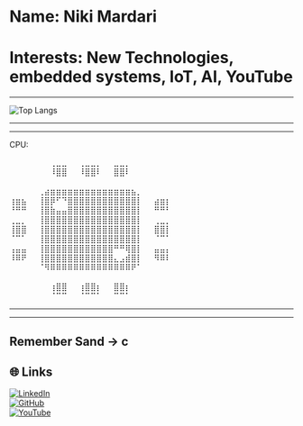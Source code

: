 # Name: Niki Mardari
# Interests: New Technologies, embedded systems, IoT, AI, YouTube
---

![Top Langs](https://github-readme-stats.vercel.app/api/top-langs/?username=ProfessionalEngineer23&layout=compact&theme=radical)

---
---
CPU:

⠀⠀⠀⠀⠀⠀⠀⢀⣀⣀⠀⠀⢀⣀⣀⡀⠀⠀⣀⣀⡀⠀⠀⠀⠀⠀⠀⠀
⠀⠀⠀⠀⠀⠀⠀⠸⣿⣿⠀⠀⠸⣿⣿⠇⠀⠀⣿⣿⠇⠀⠀⠀⠀⠀⠀⠀
⠀⠀⠀⠀⠀⠀⠀⠀⠀⠀⠀⠀⠀⠀⠀⠀⠀⠀⠀⠀⠀⠀⠀⠀⠀⠀⠀⠀
⠀⠀⠀⠀⠀⢀⣴⣶⣶⣶⣶⣶⣶⣶⣶⣶⣶⣶⣶⣶⣶⣦⡀⠀⠀⠀⠀⠀
⢰⣶⣦⠀⠀⢸⣿⡿⠋⠙⣿⣿⣿⣿⣿⣿⣿⣿⣿⣿⣿⣿⡇⠀⠀⣴⣶⡆
⠘⠛⠛⠀⠀⢸⣿⣷⣤⣤⣿⣿⣿⣿⣿⣿⣿⣿⣿⣿⣿⣿⡇⠀⠀⠛⠛⠃
⢀⣀⡀⠀⠀⢸⣿⣿⣿⣿⣿⣿⣿⣿⣿⣿⣿⣿⣿⣿⣿⣿⡇⠀⠀⢀⣀⡀
⢸⣿⣿⠀⠀⢸⣿⣿⣿⣿⣿⣿⣿⣿⣿⣿⣿⣿⣿⣿⣿⣿⡇⠀⠀⣿⣿⡇
⠈⠉⠁⠀⠀⢸⣿⣿⣿⣿⣿⣿⣿⣿⣿⣿⣿⣿⣿⣿⣿⣿⡇⠀⠀⠈⠉⠁
⢠⣤⣤⠀⠀⢸⣿⣿⣿⣿⣿⣿⣿⣿⣿⣿⣿⣿⠛⠛⢿⣿⡇⠀⠀⣤⣤⡄
⠸⠿⠟⠀⠀⢸⣿⣿⣿⣿⣿⣿⣿⣿⣿⣿⣿⣿⣄⣠⣾⣿⡇⠀⠀⠻⠿⠇
⠀⠀⠀⠀⠀⠈⠻⠿⠿⠿⠿⠿⠿⠿⠿⠿⠿⠿⠿⠿⠿⠟⠁⠀⠀⠀⠀⠀
⠀⠀⠀⠀⠀⠀⠀⠀⠀⠀⠀⠀⠀⠀⠀⠀⠀⠀⠀⠀⠀⠀⠀⠀⠀⠀⠀⠀
⠀⠀⠀⠀⠀⠀⠀⢰⣿⣿⠀⠀⢰⣿⣿⡆⠀⠀⣿⣿⡆⠀⠀⠀⠀⠀⠀⠀
⠀⠀⠀⠀⠀⠀⠀⠈⠉⠉⠀⠀⠈⠉⠉⠁⠀⠀⠉⠉⠁⠀⠀⠀⠀⠀⠀⠀

---
---
Remember Sand -> c
---

## 🌐 Links

[![LinkedIn](https://img.shields.io/badge/LinkedIn-blue?style=for-the-badge&logo=linkedin)](https://www.linkedin.com/in/niki-mardari-5909941a4)  
[![GitHub](https://img.shields.io/badge/GitHub-black?style=for-the-badge&logo=github)](https://github.com/ProfessionalEngineer23)  
[![YouTube](https://img.shields.io/badge/YouTube-red?style=for-the-badge&logo=youtube&logoColor=white)](https://www.youtube.com/@Pengui23/shorts)
